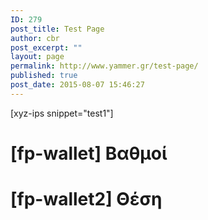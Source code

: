 ```yaml
---
ID: 279
post_title: Test Page
author: cbr
post_excerpt: ""
layout: page
permalink: http://www.yammer.gr/test-page/
published: true
post_date: 2015-08-07 15:46:27
---
```

[xyz-ips snippet="test1"]
<h1>[fp-wallet] Βαθμοί</h1>
<h1>[fp-wallet2] Θέση</h1>